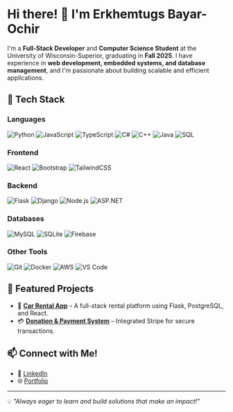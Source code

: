 # Hi there! 👋 I'm Erkhemtugs Bayar-Ochir

I'm a **Full-Stack Developer** and **Computer Science Student** at the University of Wisconsin-Superior, graduating in **Fall 2025**. I have experience in **web development, embedded systems, and database management**, and I'm passionate about building scalable and efficient applications.

## 🚀 Tech Stack
### **Languages**
![Python](https://img.shields.io/badge/Python-3776AB?style=flat&logo=python&logoColor=white)
![JavaScript](https://img.shields.io/badge/JavaScript-F7DF1E?style=flat&logo=javascript&logoColor=black)
![TypeScript](https://img.shields.io/badge/TypeScript-3178C6?style=flat&logo=typescript&logoColor=white)
![C#](https://img.shields.io/badge/C%23-239120?style=flat&logo=c-sharp&logoColor=white)
![C++](https://img.shields.io/badge/C++-00599C?style=flat&logo=c%2B%2B&logoColor=white)
![Java](https://img.shields.io/badge/Java-007396?style=flat&logo=java&logoColor=white)
![SQL](https://img.shields.io/badge/SQL-4479A1?style=flat&logo=postgresql&logoColor=white)

### **Frontend**
![React](https://img.shields.io/badge/React-61DAFB?style=flat&logo=react&logoColor=black)
![Bootstrap](https://img.shields.io/badge/Bootstrap-7952B3?style=flat&logo=bootstrap&logoColor=white)
![TailwindCSS](https://img.shields.io/badge/TailwindCSS-06B6D4?style=flat&logo=tailwindcss&logoColor=white)

### **Backend**
![Flask](https://img.shields.io/badge/Flask-000000?style=flat&logo=flask&logoColor=white)
![Django](https://img.shields.io/badge/Django-092E20?style=flat&logo=django&logoColor=white)
![Node.js](https://img.shields.io/badge/Node.js-339933?style=flat&logo=nodedotjs&logoColor=white)
![ASP.NET](https://img.shields.io/badge/ASP.NET-5C2D91?style=flat&logo=dotnet&logoColor=white)

### **Databases**
![MySQL](https://img.shields.io/badge/MySQL-4479A1?style=flat&logo=mysql&logoColor=white)
![SQLite](https://img.shields.io/badge/SQLite-003B57?style=flat&logo=sqlite&logoColor=white)
![Firebase](https://img.shields.io/badge/Firebase-FFCA28?style=flat&logo=firebase&logoColor=black)

### **Other Tools**
![Git](https://img.shields.io/badge/Git-F05032?style=flat&logo=git&logoColor=white)
![Docker](https://img.shields.io/badge/Docker-2496ED?style=flat&logo=docker&logoColor=white)
![AWS](https://img.shields.io/badge/AWS-232F3E?style=flat&logo=amazonaws&logoColor=white)
![VS Code](https://img.shields.io/badge/VS%20Code-007ACC?style=flat&logo=visualstudiocode&logoColor=white)

## 🌟 Featured Projects
- 🚗 **[Car Rental App]([https://resnetuws.netlify.app/login](https://car-rental-3teo.onrender.com/))** – A full-stack rental platform using Flask, PostgreSQL, and React.
- 💳 **[Donation & Payment System]([connectmng.org/donate](http://connectmng.org/get-involved/donate))** – Integrated Stripe for secure transactions.

## 📫 Connect with Me!
- 💼 [LinkedIn](https://www.linkedin.com/in/erkhemtugs-bayar-ochir-8263ba239/)
- 🌐 [Portfolio](https://erikuws.netlify.app)
---

💡 *"Always eager to learn and build solutions that make an impact!"*
